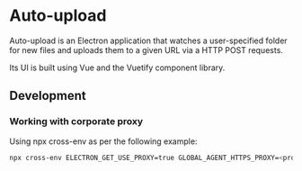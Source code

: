 # Auto-upload

Auto-upload is an Electron application that watches a user-specified folder for new files and uploads them to a given URL via a HTTP POST requests.

Its UI is built using Vue and the Vuetify component library.

## Development

### Working with corporate proxy

Using npx cross-env as per the following example:

```bash
npx cross-env ELECTRON_GET_USE_PROXY=true GLOBAL_AGENT_HTTPS_PROXY=<proxy_url> npm i
```
